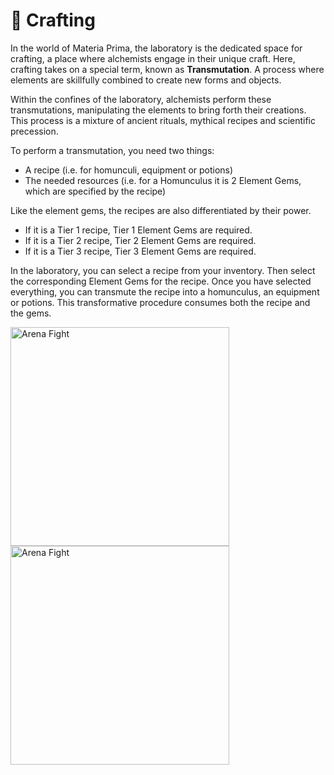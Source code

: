 # 🔨 Crafting 

In the world of Materia Prima, the laboratory is the dedicated space for crafting, a place where alchemists engage in their unique craft. Here, crafting takes on a special term, known as **Transmutation**. A process where elements are skillfully combined to create new forms and objects. 

Within the confines of the laboratory, alchemists perform these transmutations, manipulating the elements to bring forth their creations. This process is a mixture of ancient rituals, mythical recipes and scientific precession. 

To perform a transmutation, you need two things:
* A recipe (i.e. for homunculi, equipment or potions) 
* The needed resources (i.e. for a Homunculus it is 2 Element Gems, which are specified by the recipe)

Like the element gems, the recipes are also differentiated by their power.  
* If it is a Tier 1 recipe, Tier 1 Element Gems are required.
* If it is a Tier 2 recipe, Tier 2 Element Gems are required.
* If it is a Tier 3 recipe, Tier 3 Element Gems are required.

In the laboratory, you can select a recipe from your inventory. Then select the corresponding Element Gems  for the recipe. Once you have selected everything, you can transmute the recipe into a homunculus, an equipment or potions. This transformative procedure consumes both the recipe and the gems.

<div style={{ textAlign: 'center' }}>
    <img src={require('@site/static/img/Lab.png').default} alt="Arena Fight" width="350" style={{ marginRight: '20px' }}/>
    <img src={require('@site/static/img/Lab2.png').default} alt="Arena Fight" width="350"/>
</div>







